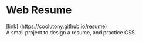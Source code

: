 # Web Resume  
[link] (https://coolutony.github.io/resume)  
A small project to design a resume, and practice CSS.

